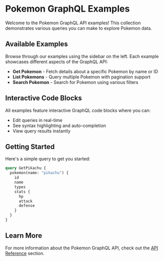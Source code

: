 # Pokemon GraphQL Examples

Welcome to the Pokemon GraphQL API examples! This collection demonstrates various queries you can make to explore Pokemon data.

## Available Examples

Browse through our examples using the sidebar on the left. Each example showcases different aspects of the GraphQL API:

- **Get Pokemon** - Fetch details about a specific Pokemon by name or ID
- **List Pokemons** - Query multiple Pokemon with pagination support
- **Search Pokemon** - Search for Pokemon using various filters

## Interactive Code Blocks

All examples feature interactive GraphQL code blocks where you can:

- Edit queries in real-time
- See syntax highlighting and auto-completion
- View query results instantly

## Getting Started

Here's a simple query to get you started:

```graphql interactive
query GetPikachu {
  pokemon(name: "pikachu") {
    id
    name
    types
    stats {
      hp
      attack
      defense
    }
  }
}
```

<!--  once they are runnable and editable ... -->
<!--  _Feel free to modify the query above and explore the API!_ -->

## Learn More

For more information about the Pokemon GraphQL API, check out the [API Reference](/reference) section.
